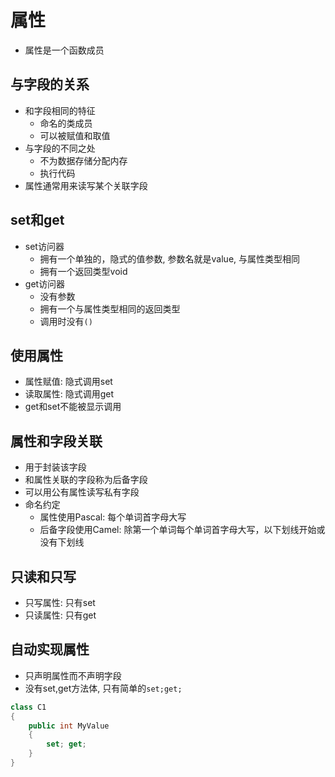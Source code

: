 # 属性

- 属性是一个函数成员


## 与字段的关系

- 和字段相同的特征
  - 命名的类成员
  - 可以被赋值和取值
- 与字段的不同之处
  - 不为数据存储分配内存
  - 执行代码
- 属性通常用来读写某个关联字段

## set和get

- set访问器
  - 拥有一个单独的，隐式的值参数, 参数名就是value, 与属性类型相同
  - 拥有一个返回类型void
- get访问器
  - 没有参数
  - 拥有一个与属性类型相同的返回类型
  - 调用时没有`()`

## 使用属性

- 属性赋值: 隐式调用set
- 读取属性: 隐式调用get 
- get和set不能被显示调用

## 属性和字段关联

- 用于封装该字段
- 和属性关联的字段称为后备字段
- 可以用公有属性读写私有字段
- 命名约定
  - 属性使用Pascal: 每个单词首字母大写
  - 后备字段使用Camel: 除第一个单词每个单词首字母大写，以下划线开始或没有下划线

## 只读和只写

- 只写属性: 只有set
- 只读属性: 只有get

## 自动实现属性

- 只声明属性而不声明字段
- 没有set,get方法体, 只有简单的`set;get;`

```c#
class C1
{
    public int MyValue
    {
        set; get;
    }
}
```